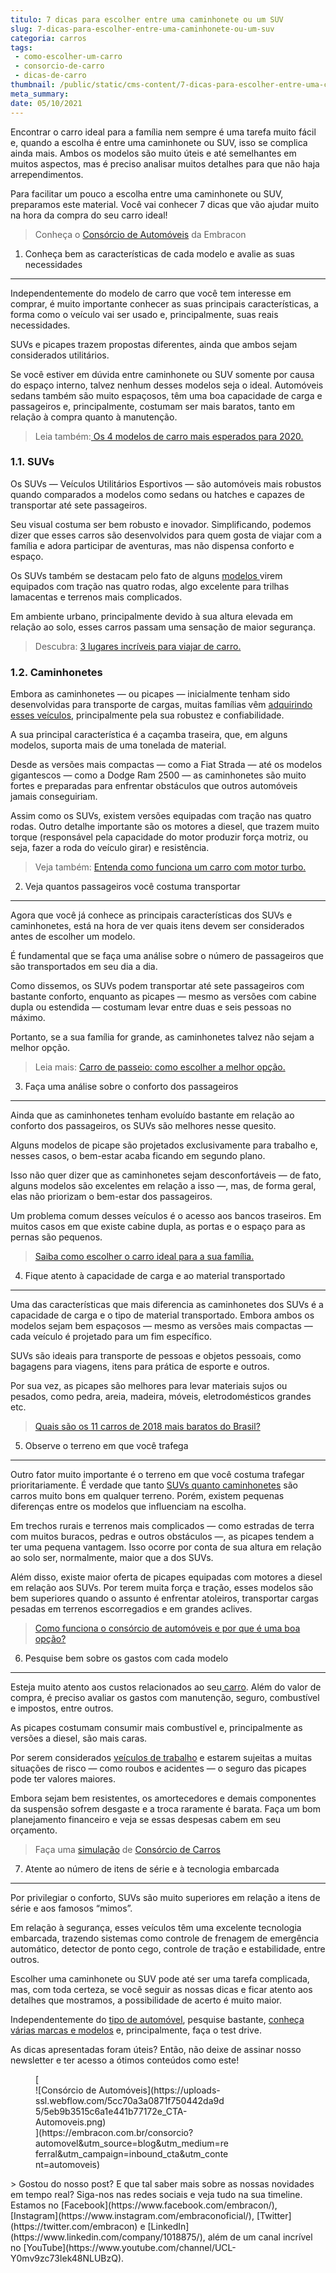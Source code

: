 ```yaml
---
titulo: 7 dicas para escolher entre uma caminhonete ou um SUV
slug: 7-dicas-para-escolher-entre-uma-caminhonete-ou-um-suv
categoria: carros
tags:
 - como-escolher-um-carro
 - consorcio-de-carro
 - dicas-de-carro
thumbnail: /public/static/cms-content/7-dicas-para-escolher-entre-uma-caminhonete-ou-um-suv.jpg
meta_summary: 
date: 05/10/2021
---
```

Encontrar o carro ideal para a família nem sempre é uma tarefa muito fácil e, quando a escolha é entre uma caminhonete ou SUV, isso se complica ainda mais. Ambos os modelos são muito úteis e até semelhantes em muitos aspectos, mas é preciso analisar muitos detalhes para que não haja arrependimentos.

Para facilitar um pouco a escolha entre uma caminhonete ou SUV, preparamos este material. Você vai conhecer 7 dicas que vão ajudar muito na hora da compra do seu carro ideal!

> Conheça o [Consórcio de Automóveis](https://www.embracon.com.br/consorcio-de-carros) da Embracon

1. Conheça bem as características de cada modelo e avalie as suas necessidades
------------------------------------------------------------------------------

Independentemente do modelo de carro que você tem interesse em comprar, é muito importante conhecer as suas principais características, a forma como o veículo vai ser usado e, principalmente, suas reais necessidades.

SUVs e picapes trazem propostas diferentes, ainda que ambos sejam considerados utilitários.

Se você estiver em dúvida entre caminhonete ou SUV somente por causa do espaço interno, talvez nenhum desses modelos seja o ideal. Automóveis sedans também são muito espaçosos, têm uma boa capacidade de carga e passageiros e, principalmente, costumam ser mais baratos, tanto em relação à compra quanto à manutenção.

> Leia também:[ Os 4 modelos de carro mais esperados para 2020. ](https://www.embracon.com.br/blog/os-4-modelos-de-carro-mais-esperados-para-2020)

### 1.1. SUVs

Os SUVs — Veículos Utilitários Esportivos — são automóveis mais robustos quando comparados a modelos como sedans ou hatches e capazes de transportar até sete passageiros.

Seu visual costuma ser bem robusto e inovador. Simplificando, podemos dizer que esses carros são desenvolvidos para quem gosta de viajar com a família e adora participar de aventuras, mas não dispensa conforto e espaço.

Os SUVs também se destacam pelo fato de alguns [modelos ](https://www.embracon.com.br/blog/sedan-ou-suv-qual-e-o-melhor-modelo)virem equipados com tração nas quatro rodas, algo excelente para trilhas lamacentas e terrenos mais complicados.

Em ambiente urbano, principalmente devido à sua altura elevada em relação ao solo, esses carros passam uma sensação de maior segurança.

> Descubra: [3 lugares incríveis para viajar de carro.](https://www.embracon.com.br/blog/3-lugares-incriveis-para-viajar-de-carro)

### 1.2. Caminhonetes

Embora as caminhonetes — ou picapes — inicialmente tenham sido desenvolvidas para transporte de cargas, muitas famílias vêm [adquirindo esses veículos](https://www.embracon.com.br/blog/4-motivos-para-voce-comprar-um-carro-novo), principalmente pela sua robustez e confiabilidade.

A sua principal característica é a caçamba traseira, que, em alguns modelos, suporta mais de uma tonelada de material.

Desde as versões mais compactas — como a Fiat Strada — até os modelos gigantescos — como a Dodge Ram 2500 — as caminhonetes são muito fortes e preparadas para enfrentar obstáculos que outros automóveis jamais conseguiriam.

Assim como os SUVs, existem versões equipadas com tração nas quatro rodas. Outro detalhe importante são os motores a diesel, que trazem muito torque (responsável pela capacidade do motor produzir força motriz, ou seja, fazer a roda do veículo girar) e resistência.

> Veja também: [Entenda como funciona um carro com motor turbo. ](https://www.embracon.com.br/blog/entenda-como-funciona-um-carro-com-motor-turbo)

2. Veja quantos passageiros você costuma transportar
----------------------------------------------------

Agora que você já conhece as principais características dos SUVs e caminhonetes, está na hora de ver quais itens devem ser considerados antes de escolher um modelo.

É fundamental que se faça uma análise sobre o número de passageiros que são transportados em seu dia a dia.

Como dissemos, os SUVs podem transportar até sete passageiros com bastante conforto, enquanto as picapes — mesmo as versões com cabine dupla ou estendida — costumam levar entre duas e seis pessoas no máximo.

Portanto, se a sua família for grande, as caminhonetes talvez não sejam a melhor opção.

> Leia mais: [Carro de passeio: como escolher a melhor opção.](https://www.embracon.com.br/blog/carro-de-passeio-como-escolher-a-melhor-opcao)

3. Faça uma análise sobre o conforto dos passageiros
----------------------------------------------------

Ainda que as caminhonetes tenham evoluído bastante em relação ao conforto dos passageiros, os SUVs são melhores nesse quesito.

Alguns modelos de picape são projetados exclusivamente para trabalho e, nesses casos, o bem-estar acaba ficando em segundo plano.

Isso não quer dizer que as caminhonetes sejam desconfortáveis — de fato, alguns modelos são excelentes em relação a isso —, mas, de forma geral, elas não priorizam o bem-estar dos passageiros.

Um problema comum desses veículos é o acesso aos bancos traseiros. Em muitos casos em que existe cabine dupla, as portas e o espaço para as pernas são pequenos.

> [Saiba como escolher o carro ideal para a sua família.](https://www.embracon.com.br/blog/carro-ideal-para-familia)

4. Fique atento à capacidade de carga e ao material transportado
----------------------------------------------------------------

Uma das características que mais diferencia as caminhonetes dos SUVs é a capacidade de carga e o tipo de material transportado. Embora ambos os modelos sejam bem espaçosos — mesmo as versões mais compactas — cada veículo é projetado para um fim específico.

SUVs são ideais para transporte de pessoas e objetos pessoais, como bagagens para viagens, itens para prática de esporte e outros.

Por sua vez, as picapes são melhores para levar materiais sujos ou pesados, como pedra, areia, madeira, móveis, eletrodomésticos grandes etc.

> [Quais são os 11 carros de 2018 mais baratos do Brasil?](https://www.embracon.com.br/blog/quais-sao-os-11-carros-2018-mais-baratos-do-brasil)

5. Observe o terreno em que você trafega
----------------------------------------

Outro fator muito importante é o terreno em que você costuma trafegar prioritariamente. É verdade que tanto [SUVs quanto caminhonetes](https://www.embracon.com.br/consorcio-de-carros) são carros muito bons em qualquer terreno. Porém, existem pequenas diferenças entre os modelos que influenciam na escolha.

Em trechos rurais e terrenos mais complicados — como estradas de terra com muitos buracos, pedras e outros obstáculos —, as picapes tendem a ter uma pequena vantagem. Isso ocorre por conta de sua altura em relação ao solo ser, normalmente, maior que a dos SUVs.

Além disso, existe maior oferta de picapes equipadas com motores a diesel em relação aos SUVs. Por terem muita força e tração, esses modelos são bem superiores quando o assunto é enfrentar atoleiros, transportar cargas pesadas em terrenos escorregadios e em grandes aclives.

> [Como funciona o consórcio de automóveis e por que é uma boa opção?](https://www.embracon.com.br/blog/como-funciona-consorcio-de-automoveis-por-que-boa-opcao)

6. Pesquise bem sobre os gastos com cada modelo
-----------------------------------------------

Esteja muito atento aos custos relacionados ao seu[ carro](https://www.embracon.com.br/blog/pensando-em-comprar-um-carro-saiba-o-que-levar-em-consideracao). Além do valor de compra, é preciso avaliar os gastos com manutenção, seguro, combustível e impostos, entre outros.

As picapes costumam consumir mais combustível e, principalmente as versões a diesel, são mais caras.

Por serem considerados [veículos de trabalho](https://www.embracon.com.br/blog/carro-zero-ou-seminovo) e estarem sujeitas a muitas situações de risco — como roubos e acidentes — o seguro das picapes pode ter valores maiores.

Embora sejam bem resistentes, os amortecedores e demais componentes da suspensão sofrem desgaste e a troca raramente é barata. Faça um bom planejamento financeiro e veja se essas despesas cabem em seu orçamento.

> Faça uma [simulação](https://www.embracon.com.br/consorcio) de [Consórcio de Carros](https://www.embracon.com.br/consorcio-de-carros)

7. Atente ao número de itens de série e à tecnologia embarcada
--------------------------------------------------------------

Por privilegiar o conforto, SUVs são muito superiores em relação a itens de série e aos famosos “mimos”.

Em relação à segurança, esses veículos têm uma excelente tecnologia embarcada, trazendo sistemas como controle de frenagem de emergência automático, detector de ponto cego, controle de tração e estabilidade, entre outros.

Escolher uma caminhonete ou SUV pode até ser uma tarefa complicada, mas, com toda certeza, se você seguir as nossas dicas e ficar atento aos detalhes que mostramos, a possibilidade de acerto é muito maior.

Independentemente do [tipo de automóvel](https://www.embracon.com.br/blog/como-funciona-consorcio-de-automoveis-por-que-boa-opcao), pesquise bastante, [conheça várias marcas e modelos](https://www.embracon.com.br/blog/os-4-modelos-de-carro-mais-esperados-para-2020) e, principalmente, faça o test drive.

As dicas apresentadas foram úteis? Então, não deixe de assinar nosso newsletter e ter acesso a ótimos conteúdos como este!

<figure class="w-richtext-figure-type-image w-richtext-align-center" style="max-width:310px">[<div>![Consórcio de Automóveis](https://uploads-ssl.webflow.com/5cc70a3a0871f750442da9d5/5eb9b3515c6a1e441b77172e_CTA-Automoveis.png)</div>](https://embracon.com.br/consorcio?automovel&utm_source=blog&utm_medium=referral&utm_campaign=inbound_cta&utm_content=automoveis)</figure>> Gostou do nosso post? E que tal saber mais sobre as nossas novidades em tempo real? Siga-nos nas redes sociais e veja tudo na sua timeline. Estamos no [Facebook](https://www.facebook.com/embracon/), [Instagram](https://www.instagram.com/embraconoficial/), [Twitter](https://twitter.com/embracon) e [LinkedIn](https://www.linkedin.com/company/1018875/), além de um canal incrível no [YouTube](https://www.youtube.com/channel/UCL-Y0mv9zc73Iek48NLUBzQ).
